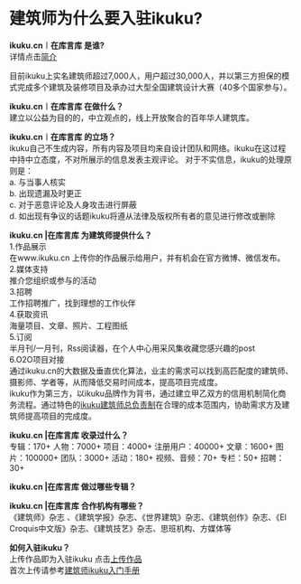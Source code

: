 # 建筑师为什么要入驻ikuku?

**ikuku.cn︱在库言库 是谁?**  
详情点击[简介](http://guide.ikuku.cn/index.html)  

目前ikuku上实名建筑师超过7,000人，用户超过30,000人，并以第三方担保的模式完成多个建筑及装修项目及承办过大型全国建筑设计大赛（40多个国家参与）。  

**ikuku.cn︱在库言库 在做什么？**  
建立以公益为目的的，中立观点的，线上开放聚合的百年华人建筑库。  

**ikuku.cn︱在库言库 的立场？**  
ikuku自己不生成内容，所有内容及项目均来自设计团队和网络。ikuku在这过程中持中立态度，不对所展示的信息发表主观评论。
对于不实信息，ikuku的处理原则是：  
a. 与当事人核实  
b. 出现遗漏及时更正  
c. 对于恶意评论及人身攻击进行屏蔽  
d. 如出现有争议的话题ikuku将遵从法律及版权所有者的意见进行修改或删除  

**ikuku.cn |在库言库 为建筑师提供什么？**  
1.作品展示  
在www.ikuku.cn 上传你的作品展示给用户，并有机会在官方微博、微信发布。  
2.媒体支持  
推介您组织或参与的活动  
3.招聘  
工作招聘推广，找到理想的工作伙伴  
4.获取资讯  
海量项目、文章、照片、工程图纸  
5.订阅  
半月刊/一月刊，Rss阅读器，在个人中心用采风集收藏您感兴趣的post  
6.O2O项目对接  
通过ikuku.cn的大数据及垂直优化算法，业主的需求可以找到高匹配度的建筑师、摄影师、学者等，从而降低交易时间成本，提高项目完成度。  
ikuku作为第三方，以ikuku品牌作为背书，通过建立甲乙双方的信用机制简化商务流程。通过特色的[ikuku建筑师总负责制](https://gitcafe.com/ikuku/hub.caad.xyz/blob/master/studio.md)在合理的成本范围内，协助需求方及建筑师提高项目的完成度。  

**ikuku.cn |在库言库 收录过什么？**  
专辑：170+
人物：7000+
项目：4000+
注册用户：40000+
文章：1600+
图片：100000+
团队：3000+
活动：180+
视频、音频：70+
专栏：50+
招聘：30+

**ikuku.cn |在库言库 做过哪些专辑？**  

**ikuku.cn |在库言库 合作机构有哪些？**  
《建筑师》杂志 、《建筑学报》杂志、《世界建筑》杂志、《建筑创作》杂志、《El Croquis中文版》杂志、《建筑技艺》杂志、思班机构、方媒体等  

**如何入驻ikuku？**  
上传作品即为入驻ikuku 点击[上传作品](http://www.ikuku.cn/self-media/upload/upload-note.php)  
首次上传请参考[建筑师ikuku入门手册](http://guide.ikuku.cn/101.html)  




